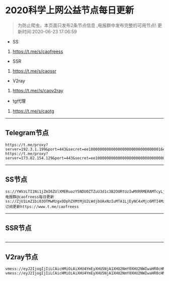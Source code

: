 
# 2020科学上网公益节点每日更新

>为防止爬虫，本页面只发布2条节点信息 ,电报群中发布完整的可用节点!
更新时间:2020-06-23 17:06:59

- SS     
1. https://t.me/s/caofreess
- SSR
1. https://t.me/s/caossr
- V2ray
1. https://t.me//s/caov2ray
- tg代理
1. https://t.me/s/caotg
----------


## Telegram节点

```
https://t.me/proxy?server=192.3.1.199&port=443&secret=ee100000000000000000000000000000016e6f64656a732e6f7267
https://t.me/proxy?server=173.82.154.129&port=443&secret=ee100000000000000000000000000000016e6f64656a732e6f7267
```

----------


## SS节点

```
ss://YWVzLTI1Ni1jZmI6ZUlXMERuazY5NDU0ZTZuU3d1c3B2OURtUzIwMXRRMERAMTcyLjEwNC4xMDEuMjAxOjgwOTk=#电报群@caofreess每日更新
ss://ZjU1LmZ1bi03OTMwMzgxODphZXMtMjU2LWdjbUAxNzIuMTA1LjEyNC4xMjc6MTI4MzE=#订阅更新https://www.t.me/caofreess

```
----------


## SSR节点

```

```
----------



## V2ray节点
```
vmess://eyJ2IjogIjIiLCAicHMiOiAiXHU4YmEyXHU5NjA1XHU2NmY0XHU2NWIwaHR0cHM6Ly93d3cudC5tZS9jYW92MnJheSIsICJhZGQiOiAiYXBwbGVtdXNpY3MudGsiLCAicG9ydCI6ICI0NDMiLCAiaWQiOiAiNmU1NTIwN2UtYjJkMS0xMWVhLTg2YWItNTYwMDAyZDgzMDU2IiwgImFpZCI6ICI0NiIsICJuZXQiOiAid3MiLCAidHlwZSI6ICJub25lIiwgImhvc3QiOiAiYXBwbGVtdXNpY3MudGsiLCAicGF0aCI6ICIvWWJOa1ZVengvIiwgInRscyI6ICJ0bHMifQ==
vmess://eyJ2IjogIjIiLCAicHMiOiAiXHU4YmEyXHU5NjA1XHU2NmY0XHU2NWIwaHR0cHM6Ly93d3cudC5tZS9jYW92MnJheSIsICJhZGQiOiAieGlidW4ubWwiLCAicG9ydCI6ICI0NDMiLCAiaWQiOiAiNjkyMDcwZjItYjJjZS0xMWVhLThkN2EtNTYwMDAyZDgyZDU0IiwgImFpZCI6ICI0NiIsICJuZXQiOiAid3MiLCAidHlwZSI6ICJub25lIiwgImhvc3QiOiAieGlidW4ubWwiLCAicGF0aCI6ICIvRVdPMUowQTkvIiwgInRscyI6ICJ0bHMifQ==

```



